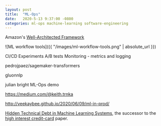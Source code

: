 ```yaml
---
layout: post
title:  "ML-Ops"
date:   2020-5-13 9:37:00 -0800
categories: ml-ops machine-learning software-engineering
---
```


Amazon's [Well-Architected Framework][1]

![ML workflow tools]({{ "/images/ml-workflow-tools.png" | absolute_url }})

CI/CD
Experiments A/B tests
Monitoring - metrics and logging


[1]: https://aws.amazon.com/architecture/well-architected/



pedrojpaez/sagemaker-transformers

gluonnlp


julian bright ML-Ops demo

https://medium.com/@keith.trnka


http://veekaybee.github.io/2020/06/09/ml-in-prod/


[Hidden Technical Debt in Machine Learning Systems][2], the successor to the [high interest credit-card][3] paper.


[2]: https://proceedings.neurips.cc/paper/2015/file/86df7dcfd896fcaf2674f757a2463eba-Paper.pdf
[3]: https://research.google/pubs/pub43146/
